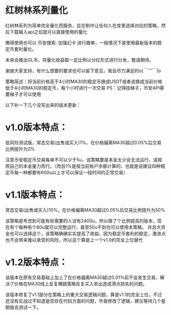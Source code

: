 # 红树林系列量化
红树林系列为简单完全量化而服务，旨在制作让任何人在库里选择对应的策略，然后下载输入api之后就可以直接使用的量化

懒得使用也可以 币安搜索: 加强幻卡 进行跟单，一般情况下是使用最新版本的稳定币套利量化。

未来会推出GL币，将量化收益取一定比例以分红形式进行分发，敬请期待。

谢谢大家支持，有什么想要的要求也可以留下意见，我会尽力满足的o(*￣︶￣*)o

策略简述：将当前价格高于4小时MA30的稳定币换成USDT或者说换成当前价格低于4小时MA30的稳定币，每个小时进行一次交易
PS：记得挂梯子，币安API需要梯子才可以使用

以下补一下几个没写出来的版本更新：

# v1.0版本特点：
低风险测试版，常态交易(出售或买入)1%，在价格偏离MA30超过0.05%后交易比例提升为2%

注意币安稳定币交易每单不可以少于5u，该策略要是本金太少会无法运行，请按照自己的本金量力而行。（而且1%是按当前账户余额计算的，也就是说建议四种稳定币每一种都要有600u以上才可以保证一段时间的正常交易）
    
# v1.1版本特点：
常态交易(出售或买入)10%，在价格偏离MA30超过0.05%后交易比例提升为50%

该策略是考虑到可能有些需要的人没有2400u，所以做了个比例提高的版本，现在有个每种有个80u就可以完整运行，甚至50u不到也可以使用本策略。
并且大资金也可以选择这个，该策略确确实实提高了收益，因为稳定币套利的稳定，激进点也不会带来难以承受的风险，所以这个算是上一个v1.0的完全上位替代

    
# v1.2版本特点：
该版本在原有交易基础上加上了在价格偏离MA30超过0.01%前不会发生交易，解决了价格在MA30线上反复横跳策略反复买入卖出造成滑点损失的问题。

该版本修复了v1.1部分在策略上的重大交易逻辑问题，算是v1.1的完全上位，不过还没有实战过不知道是否存在代码方面的问题，毕竟修改了逻辑，建议等待几个星期我去测试一下。
   
